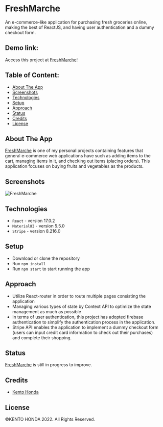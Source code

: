 # FreshMarche

An e-commerce-like application for purchasing fresh groceries online, making the best of ReactJS, and having user authentication and a dummy checkout form.

## Demo link:

Access this project at [FreshMarche](https://freshmarche.vercel.app/home)!

## Table of Content:

- [About The App](#about-the-app)
- [Screenshots](#screenshots)
- [Technologies](#technologies)
- [Setup](#setup)
- [Approach](#approach)
- [Status](#status)
- [Credits](#credits)
- [License](#license)

## About The App

[FreshMarche](https://freshmarche.vercel.app/home) is one of my personal projects containing features that general e-commerce web applications have such as adding items to the cart, managing items in it, and checking out items (placing orders). This application focuses on buying fruits and vegetables as the products.

## Screenshots

![FreshMarche](https://user-images.githubusercontent.com/65790344/185677404-71e9e84d-845f-4852-869c-4af3bc451e62.png)

## Technologies

- `React` - version 17.0.2
- `MaterialUI` - version 5.5.0
- `Stripe` - version 8.216.0

## Setup

- Download or clone the repository
- Run `npm install`
- Run `npm start` to start running the app

## Approach

- Utilize React-router in order to route multiple pages consisting the application
- Managing various types of state by Context API to optimize the state management as much as possible
- In terms of user authentication, this project has adopted firebase authentication to simplify the authentication process in the application.
- Stripe API enables the application to implement a dummy checkout form (users can input credit card information to check out their purchases) and complete their shopping.

## Status

[FreshMarche](https://freshmarche.vercel.app/home) is still in progress to improve.

## Credits

- [Kento Honda](https://github.com/keento0809)

## License

©︎KENTO HONDA 2022. All Rights Reserved.
